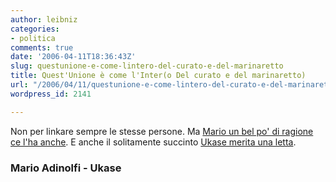 ```yaml
---
author: leibniz
categories:
- politica
comments: true
date: '2006-04-11T18:36:43Z'
slug: questunione-e-come-lintero-del-curato-e-del-marinaretto
title: Quest'Unione è come l'Inter(o Del curato e del marinaretto)
url: "/2006/04/11/questunione-e-come-lintero-del-curato-e-del-marinaretto/"
wordpress_id: 2141

---
```

Non per linkare sempre le stesse persone. Ma [Mario un bel po' di ragione ce l'ha anche](https://marioadinolfi.ilcannocchiale.it/?id_blogdoc=946673). E anche il solitamente succinto [Ukase merita una letta](https://ukase.ilcannocchiale.it/?id_blogdoc=947666).


### Mario Adinolfi - Ukase
